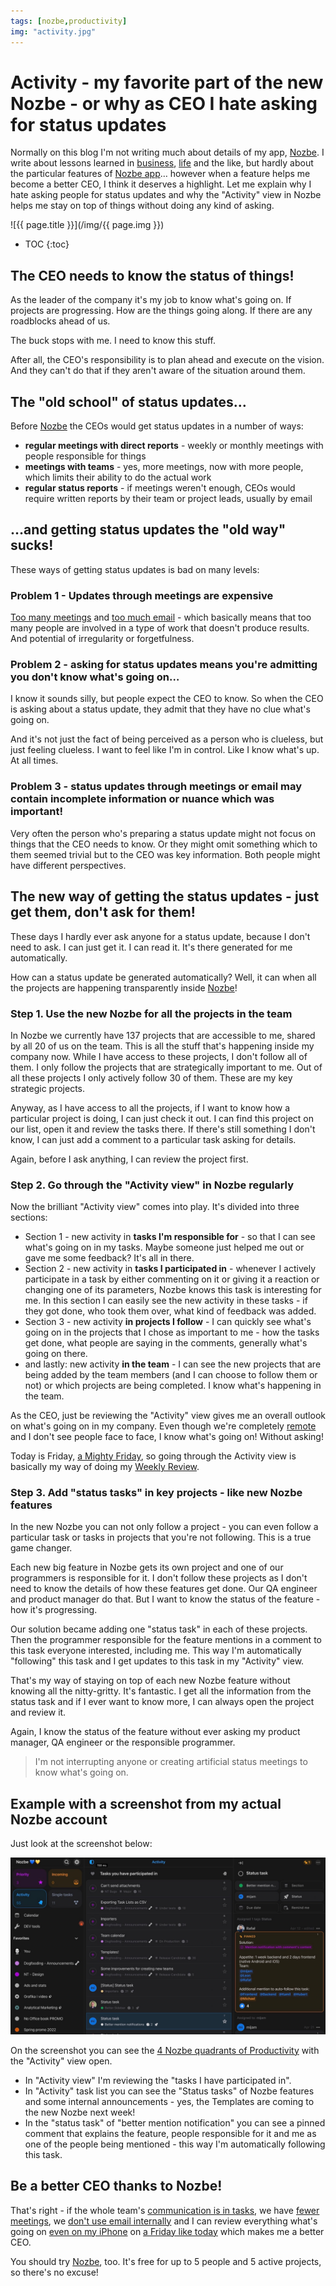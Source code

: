```yaml
---
tags: [nozbe,productivity]
img: "activity.jpg"
---
```


# Activity - my favorite part of the new Nozbe - or why as CEO I hate asking for status updates

Normally on this blog I'm not writing much about details of my app, [Nozbe](/nozbe/). I write about lessons learned in [business](/business/), [life](/life/) and the like, but hardly about the particular features of [Nozbe app][n]… however when a feature helps me become a better CEO, I think it deserves a highlight. Let me explain why I hate asking people for status updates and why the "Activity" view in Nozbe helps me stay on top of things without doing any kind of asking.

<!--More-->

![{{ page.title }}](/img/{{ page.img }})

* TOC
{:toc}

## The CEO needs to know the status of things!

As the leader of the company it's my job to know what's going on. If projects are progressing. How are the things going along. If there are any roadblocks ahead of us.

The buck stops with me. I need to know this stuff.

After all, the CEO's responsibility is to plan ahead and execute on the vision. And they can't do that if they aren't aware of the situation around them.

## The "old school" of status updates…

Before [Nozbe][n] the CEOs would get status updates in a number of ways:

- **regular meetings with direct reports** - weekly or monthly meetings with people responsible for things
- **meetings with teams** - yes, more meetings, now with more people, which limits their ability to do the actual work
- **regular status reports** - if meetings weren't enough, CEOs would require written reports by their team or project leads, usually by email

## …and getting status updates the "old way" sucks!

These ways of getting status updates is bad on many levels:

### Problem 1 - Updates through meetings are expensive

[Too many meetings](https://nozbe.com/meetings/?c=michaelteam) and [too much email](https://nozbe.com/email/?c=michaelteam) - which basically means that too many people are involved in a type of work that doesn't produce results. And potential of irregularity or forgetfulness.

### Problem 2 - asking for status updates means you're admitting you don't know what's going on…

I know it sounds silly, but people expect the CEO to know. So when the CEO is asking about a status update, they admit that they have no clue what's going on.

And it's not just the fact of being perceived as a person who is clueless, but just feeling clueless. I want to feel like I'm in control. Like I know what's up. At all times.

### Problem 3 - status updates through meetings or email may contain incomplete information or nuance which was important!

Very often the person who's preparing a status update might not focus on things that the CEO needs to know. Or they might omit something which to them seemed trivial but to the CEO was key information. Both people might have different perspectives.

## The new way of getting the status updates - just get them, don't ask for them!

These days I hardly ever ask anyone for a status update, because I don't need to ask. I can just get it. I can read it. It's there generated for me automatically.

How can a status update be generated automatically? Well, it can when all the projects are happening transparently inside [Nozbe][n]!

### Step 1. Use the new Nozbe for all the projects in the team

In Nozbe we currently have 137 projects that are accessible to me, shared by all 20 of us on the team. This is all the stuff that's happening inside my company now. While I have access to these projects, I don't follow all of them. I only follow the projects that are strategically important to me. Out of all these projects I only actively follow 30 of them. These are my key strategic projects.

Anyway, as I have access to all the projects, if I want to know how a particular project is doing, I can just check it out. I can find this project on our list, open it and review the tasks there. If there's still something I don't know, I can just add a comment to a particular task asking for details.

Again, before I ask anything, I can review the project first.

### Step 2. Go through the "Activity view" in Nozbe regularly

Now the brilliant "Activity view" comes into play. It's divided into three sections:

- Section 1 - new activity in **tasks I'm responsible for** - so that I can see what's going on in my tasks. Maybe someone just helped me out or gave me some feedback? It's all in there.
- Section 2 - new activity in **tasks I participated in** - whenever I actively participate in a task by either commenting on it or giving it a reaction or changing one of its parameters, Nozbe knows this task is interesting for me. In this section I can easily see the new activity in these tasks - if they got done, who took them over, what kind of feedback was added.
- Section 3 - new activity **in projects I follow** - I can quickly see what's going on in the projects that I chose as important to me - how the tasks get done, what people are saying in the comments, generally what's going on there.
- and lastly: new activity **in the team** - I can see the new projects that are being added by the team members (and I can choose to follow them or not) or which projects are being completed. I know what's happening in the team.

As the CEO, just be reviewing the "Activity" view gives me an overall outlook on what's going on in my company. Even though we're completely [remote](/nooffice/) and I don't see people face to face, I know what's going on! Without asking!

Today is Friday, [a Mighty Friday](https://nozbe.com/friday/?c=michaelteam), so going through the Activity view is basically my way of doing my [Weekly Review](/weekly-review/).

### Step 3. Add "status tasks" in key projects - like new Nozbe features

In the new Nozbe you can not only follow a project - you can even follow a particular task or tasks in projects that you're not following. This is a true game changer.

Each new big feature in Nozbe gets its own project and one of our programmers is responsible for it. I don't follow these projects as I don't need to know the details of how these features get done. Our QA engineer and product manager do that. But I want to know the status of the feature - how it's progressing.

Our solution became adding one "status task" in each of these projects. Then the programmer responsible for the feature mentions in a comment to this task everyone interested, including me. This way I'm automatically "following" this task and I get updates to this task in my "Activity" view.

That's my way of staying on top of each new Nozbe feature without knowing all the nitty-gritty. It's fantastic. I get all the information from the status task and if I ever want to know more, I can always open the project and review it.

Again, I know the status of the feature without ever asking my product manager, QA engineer or the responsible programmer.

> I'm not interrupting anyone or creating artificial status meetings to know what's going on.

## Example with a screenshot from my actual Nozbe account

Just look at the screenshot below:

![{{ page.title }} 2](/img/activity-2.jpg)

On the screenshot you can see the [4 Nozbe quadrants of Productivity](https://nozbe.com/tasks/?c=michaelteam) with the "Activity" view open.

- In "Activity view" I'm reviewing the "tasks I have participated in".
- In "Activity" task list you can see the "Status tasks" of Nozbe features and some internal announcements - yes, the Templates are coming to the new Nozbe next week!
- In the "status task" of "better mention notification" you can see a pinned comment that explains the feature, people responsible for it and me as one of the people being mentioned - this way I'm automatically following this task.

## Be a better CEO thanks to Nozbe!

That's right - if the whole team's [communication is in tasks](https://nozbe.com/tasks/?c=michaelteam), we have [fewer meetings](https://nozbe.com/meetings/?c=michaelteam), we [don't use email internally](https://nozbe.com/email/?c=michaelteam) and I can review everything what's going on [even on my iPhone](https://nozbe.com/mobile/?c=michaelteam) on [a Friday like today](https://nozbe.com/friday/?c=michaelteam) which makes me a better CEO.

You should try [Nozbe][n], too. It's free for up to 5 people and 5 active projects, so there's no excuse!



[n]: https://michael.gratis/nozbe
[np]: https://michael.gratis/nozbepersonal